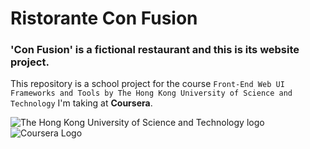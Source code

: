 # Ristorante Con Fusion

### 'Con Fusion' is a fictional restaurant and this is its website project.

This repository is a school project for the course `Front-End Web UI Frameworks and Tools by The Hong Kong University of Science and Technology` I'm taking at **Coursera**.

![The Hong Kong University of Science and Technology logo](http://www.gsom.spbu.ru/images/faculty/hkust.gif)
![Coursera Logo](http://wwwhere.io/img/thumbs/coursera.jpg)
